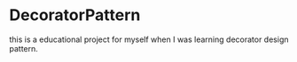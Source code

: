 # DecoratorPattern

this is a educational project for myself when I was learning decorator design pattern.
